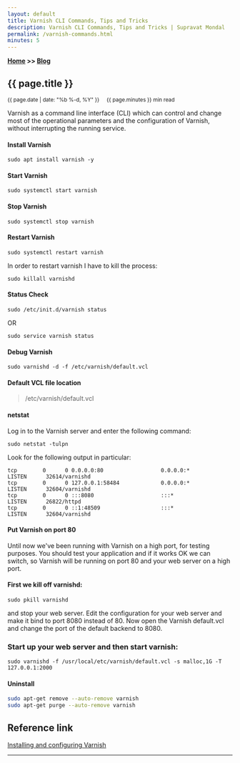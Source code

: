 ```yaml
---
layout: default
title: Varnish CLI Commands, Tips and Tricks
description: Varnish CLI Commands, Tips and Tricks | Supravat Mondal
permalink: /varnish-commands.html
minutes: 5
---
```

**[Home](https://supravatm.github.io/) >> [Blog](/blogs.html)**

##  {{ page.title }}

<small>
    <i class="fa-regular fa-calendar"></i> {{ page.date | date: "%b %-d, %Y" }}  &nbsp; &nbsp;
    <i class="fa-regular fa-clock"></i> {{ page.minutes }} min read
</small>

Varnish  as  a  command  line  interface  (CLI)  which  can control and change most of the operational parameters and the configuration of Varnish, without interrupting the  running service.


#### Install Varnish ####

```ssh
sudo apt install varnish -y
```

#### Start Varnish ####

```ssh
sudo systemctl start varnish
```

#### Stop Varnish ### 

```ssh
sudo systemctl stop varnish
```

#### Restart Varnish ####

```ssh
sudo systemctl restart varnish
```

In order to restart varnish I have to kill the process:

```console
sudo killall varnishd
```

#### Status Check ####

```ssh
sudo /etc/init.d/varnish status
```
  OR
```ssh
sudo service varnish status
```

#### Debug Varnish #### 

```ssh
sudo varnishd -d -f /etc/varnish/default.vcl
```


#### Default VCL file location #### 

> /etc/varnish/default.vcl

#### netstat #### 

Log in to the Varnish server and enter the following command:

```ssh
sudo netstat -tulpn
```

Look for the following output in particular:

```ssh
tcp        0      0 0.0.0.0:80                  0.0.0.0:*               LISTEN      32614/varnishd
tcp        0      0 127.0.0.1:58484             0.0.0.0:*               LISTEN      32604/varnishd
tcp        0      0 :::8080                     :::*                    LISTEN      26822/httpd
tcp        0      0 ::1:48509                   :::*                    LISTEN      32604/varnishd
```


#### Put Varnish on port 80 #### 

Until now we've been running with Varnish on a high port, for testing purposes. You should test your application and if it works OK we can switch, so Varnish will be running on port 80 and your web server on a high port.

#### First we kill off varnishd: #### 

```ssh
sudo pkill varnishd
```

and stop your web server. Edit the configuration for your web server and make it bind to port 8080 instead of 80. Now open the Varnish default.vcl and change the port of the default backend to 8080.

### Start up your web server and then start varnish: ### 

```ssh
sudo varnishd -f /usr/local/etc/varnish/default.vcl -s malloc,1G -T 127.0.0.1:2000
```

#### Uninstall ####

```bash
sudo apt-get remove --auto-remove varnish
sudo apt-get purge --auto-remove varnish
```

## Reference link

[Installing and configuring Varnish](https://www.varnish-software.com/wiki/content/tutorials/varnish/varnish_ubuntu.html)

_________________

